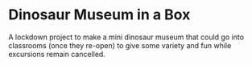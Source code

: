 # Dinosaur Museum in a Box
A lockdown project to make a mini dinosaur museum that could go into classrooms (once they re-open) to give some variety and fun while excursions remain cancelled.
